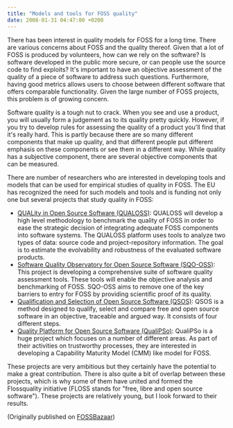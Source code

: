 ```yaml
---
title: "Models and tools for FOSS quality"
date: 2008-01-31 04:47:00 +0200
---
```


There has been interest in quality models for FOSS for a long time.  There
are various concerns about FOSS and the quality thereof.  Given that a lot
of FOSS is produced by volunteers, how can we rely on the software?  Is
software developed in the public more secure, or can people use the source
code to find exploits?  It's important to have an objective assessment of
the quality of a piece of software to address such questions.  Furthermore,
having good metrics allows users to choose between different software that
offers comparable functionality.  Given the large number of FOSS projects,
this problem is of growing concern.

Software quality is a tough nut to crack.  When you see and use a product,
you will usually form a judgement as to its quality pretty quickly.
However, if you try to develop rules for assessing the quality of a product
you'll find that it's really hard.  This is partly because there are so
many different components that make up quality, and that different people
put different emphasis on these components or see them in a different way.
While quality has a subjective component, there are several objective
components that can be measured.

There are number of researchers who are interested in developing tools and
models that can be used for empirical studies of quality in FOSS.  The EU
has recognized the need for such models and tools and is funding not only
one but several projects that study quality in FOSS:

<ul>

<li><a href = "http://www.qualoss.org/">QUALity in Open Source Software
(QUALOSS)</a>: QUALOSS will develop a high level methodology to benchmark
the quality of FOSS in order to ease the strategic decision of integrating
adequate FOSS components into software systems.  The QUALOSS platform uses
tools to analyze two types of data: source code and project-repository
information.  The goal is to estimate the evolvability and robustness of
the evaluated software products.</li>

<li><a href = "http://www.sqo-oss.org/">Software Quality Observatory for
Open Source Software (SQO-OSS)</a>: This project is developing a
comprehensive suite of software quality assessment tools.  These tools will
enable the objective analysis and benchmarking of FOSS.  SQO-OSS aims to
remove one of the key barriers to entry for FOSS by providing scientific
proof of its quality.</li>

<li><a href = "http://www.qsos.org/">Qualification and Selection of Open
Source Software (QSOS)</a>: QSOS is a method designed to qualify, select
and compare free and open source software in an objective, traceable and
argued way.  It consists of four different steps.</li>

<li><a href = "http://www.qualipso.org/">Quality Platform for Open Source
Software (QualiPSo)</a>: QualiPSo is a huge project which focuses on a
number of different areas.  As part of their activities on trustworthy
processes, they are interested in developing a Capability Maturity Model
(CMM) like model for FOSS.</li>

</ul>

These projects are very ambitious but they certainly have the potential to
make a great contribution.  There is also quite a bit of overlap between
these projects, which is why some of them have united and formed the
Flossquality initiative</a> (FLOSS stands for &quot;free, libre and open
source software&quot;).  These projects are relatively young, but I look
forward to their results.

(Originally published on <a href = "https://fossbazaar.org/">FOSSBazaar</a>)

